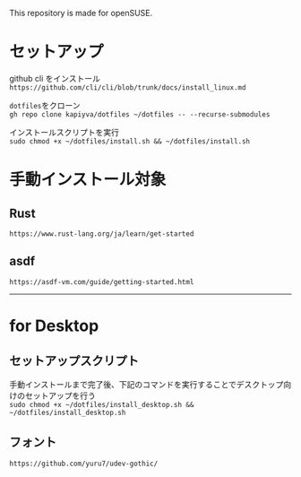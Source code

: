 This repository is made for openSUSE.

# セットアップ

github cli をインストール  
`https://github.com/cli/cli/blob/trunk/docs/install_linux.md`

`dotfiles`をクローン  
`gh repo clone kapiyva/dotfiles ~/dotfiles -- --recurse-submodules`

インストールスクリプトを実行  
`sudo chmod +x ~/dotfiles/install.sh && ~/dotfiles/install.sh`

# 手動インストール対象

## Rust

`https://www.rust-lang.org/ja/learn/get-started`

## asdf

`https://asdf-vm.com/guide/getting-started.html`

---

# for Desktop

## セットアップスクリプト

手動インストールまで完了後、下記のコマンドを実行することでデスクトップ向けのセットアップを行う  
`sudo chmod +x ~/dotfiles/install_desktop.sh && ~/dotfiles/install_desktop.sh`

## フォント

`https://github.com/yuru7/udev-gothic/`
